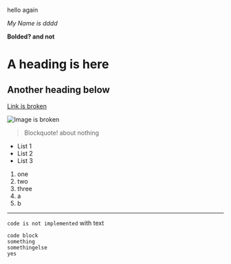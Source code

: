hello again

*My Name is dddd*

**Bolded? and not**

# A heading is here
## Another heading below
[Link is broken](http://a.com)

![Image is broken](https://www.bing.com/images/search?view=detailV2&ccid=neTp253a&id=B7E0A990A7F32A6ACAD5F09C0AD65DEC3D609838&thid=OIP.neTp253amaORNv-lj2e9-AHaE8&mediaurl=https%3a%2f%2fwww.freepsdbazaar.com%2fwp-content%2fuploads%2f2020%2f06%2fsky-replace%2fsun-rise%2fsunrise-19-freepsdbazaar.jpg&cdnurl=https%3a%2f%2fth.bing.com%2fth%2fid%2fR.9de4e9db9dda99a39136ffa58f67bdf8%3frik%3dOJhgPexd1gqc8A%26pid%3dImgRaw%26r%3d0&exph=3456&expw=5184&q=image&simid=608013295955048865&FORM=IRPRST&ck=F48DCD8D4B222379C54A03F03A7881F9&selectedIndex=0&idpp=overlayview&ajaxhist=0&ajaxserp=0)
> Blockquote!
about nothing

* List 1
* List 2
* List 3

1. one
2. two
3. three
4. a
5. b

---

`code is not implemented` with text

```
code block
something
somethingelse
yes
```
